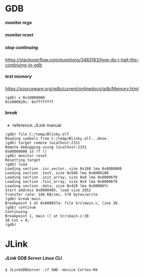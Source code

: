 # GDB
##### monitor regs
##### monitor reset
##### stop continuing
https://stackoverflow.com/questions/3483163/how-do-i-halt-the-continuing-in-gdb

##### test memory
https://sourceware.org/gdb/current/onlinedocs/gdb/Memory.html
```
(gdb) x 0x10000000
0x1000020c:	0xffffffff
```

##### break
* reference: JLink manual
```
(gdb) file C:/temp/Blinky.elf
Reading symbols from C:/temp/Blinky.elf...done.
(gdb) target remote localhost:2331
Remote debugging using localhost:2331
0x00000000 in ?? ()
(gdb) monitor reset
Resetting target
(gdb) load
Loading section .isr_vector, size 0x188 lma 0x8000000
Loading section .text, size 0x568 lma 0x8000188
Loading section .init_array, size 0x8 lma 0x80006f0
Loading section .fini_array, size 0x4 lma 0x80006f8
Loading section .data, size 0x428 lma 0x80006fc
Start address 0x8000485, load size 2852
Transfer rate: 146 KB/sec, 570 bytes/write.
(gdb) break main
Breakpoint 1 at 0x800037a: file Src\main.c, line 38.
(gdb) continue
Continuing.
Breakpoint 1, main () at Src\main.c:38
38 Cnt = 0;
(gdb)
```

# JLink
##### JLink GDB Server Linux CLI
```
$ JLinkGDBServer -if SWD -device Cortex-M4
```
